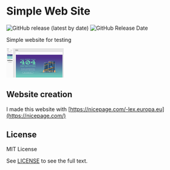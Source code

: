 # Simple Web Site

![GitHub release (latest by date)](https://img.shields.io/github/v/release/aramirol/simple-website?logo=github&logoColor=white)
![GitHub Release Date](https://img.shields.io/github/release-date/aramirol/simple-website?color=red&logo=googlecalendar&logoColor=white)

Simple website for testing

<img src="images/screenshot.png" width="30%" />

## Website creation

I made this website with [https://nicepage.com/-lex.europa.eu](https://nicepage.com/)

## License

MIT License

See [LICENSE](https://github.com/aramirol/simple-website/blob/main/LICENSE) to see the full text.
